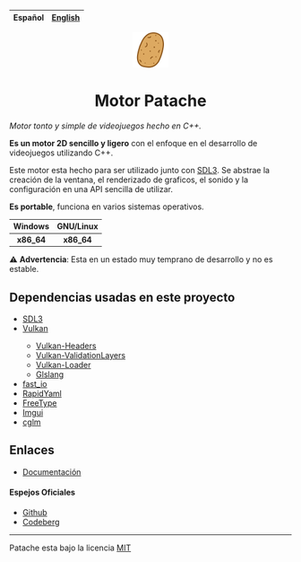 | Español | [English](README_en.md) |
| :--: | :--: |

<p align = "center"><img draggable = false src = "data/assets/patache.svg?ref_type=heads&inline=false" width=64></p>

<h1 align = "center">Motor Patache</h1>

_Motor tonto y simple de videojuegos hecho en C++._

<p><strong>Es un motor 2D sencillo y ligero</strong> con el enfoque en el desarrollo de videojuegos utilizando C++.</p>

<p>Este motor esta hecho para ser utilizado junto con <a href = "http://www.libsdl.org/">SDL3</a>. Se abstrae la creación de la ventana, el renderizado de graficos, el sonido y la configuración en una API sencilla de utilizar.</p>

<p><strong>Es portable</strong>, funciona en varios sistemas operativos.</p>

| Windows | GNU/Linux |
| :-----: | :-----: |
|<b>x86_64</b> | <b>x86_64</b> |

<p>⚠️ <strong>Advertencia</strong>: Esta en un estado muy temprano de desarrollo y no es estable.</p>

## Dependencias usadas en este proyecto
<ul>
	<li><a href = "http://www.libsdl.org/">SDL3</a></li>
	<li><a href = "https://www.vulkan.org/">Vulkan</a></li>
	<ul>
		<li><a href = "https://github.com/KhronosGroup/Vulkan-Headers.git">Vulkan-Headers</a></li>
		<li><a href = "https://github.com/KhronosGroup/Vulkan-ValidationLayers.git">Vulkan-ValidationLayers</a></li>
		<li><a href = "https://github.com/KhronosGroup/Vulkan-Loader.git">Vulkan-Loader</a></li>
		<li><a href = "https://github.com/KhronosGroup/glslang.git">Glslang</a></li>
	</ul>
	<li><a href = "https://github.com/cppfastio/fast_io.git">fast_io</a></li>
	<li><a href = "https://github.com/biojppm/rapidyaml.git">RapidYaml</a></li>
	<li><a href = "https://gitlab.freedesktop.org/freetype/freetype.git">FreeType</a></li>
  <li><a href = "https://github.com/ocornut/imgui.git">Imgui</a></li>
  <li><a href = "https://github.com/recp/cglm.git">cglm</a></li>
</ul>

## Enlaces
- [Documentación](#)
#### Espejos Oficiales
- [Github](https://github.com/Sendan4/Patache-Game-Engine)
- [Codeberg](https://codeberg.org/PatacheEngine/Patache.git)

<hr>

Patache esta bajo la licencia [MIT](LICENSE.txt)

